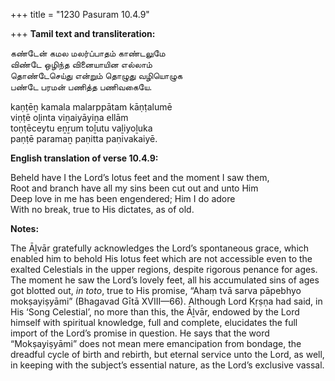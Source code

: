 +++
title = "1230 Pasuram 10.4.9"

+++
**Tamil text and transliteration:**

கண்டேன் கமல மலர்ப்பாதம் காண்டலுமே  
விண்டே ஒழிந்த வினையாயின எல்லாம்  
தொண்டேசெய்து என்றும் தொழுது வழியொழுக  
பண்டே பரமன் பணித்த பணிவகையே.

kaṇṭēṉ kamala malarppātam kāṇṭalumē  
viṇṭē oḻinta viṉaiyāyiṉa ellām  
toṇṭēceytu eṉṟum toḻutu vaḻiyoḻuka  
paṇṭē paramaṉ paṇitta paṇivakaiyē.

**English translation of verse 10.4.9:**

Beheld have I the Lord’s lotus feet and the moment I saw them,  
Root and branch have all my sins been cut out and unto Him  
Deep love in me has been engendered; Him I do adore  
With no break, true to His dictates, as of old.

**Notes:**

The Āḻvār gratefully acknowledges the Lord’s spontaneous grace, which enabled him to behold His lotus feet which are not accessible even to the exalted Celestials in the upper regions, despite rigorous penance for ages. The moment he saw the Lord’s lovely feet, all his accumulated sins of ages got blotted out, *in toto*, true to His promise, “Ahaṃ tvā sarva pāpebhyo mokṣayiṣyāmi” (Bhagavad Gītā XVIII—66). Although Lord Kṛṣṇa had said, in His ‘Song Celestial’, no more than this, the Āḻvār, endowed by the Lord himself with spiritual knowledge, full and complete, elucidates the full import of the Lord’s promise in question. He says that the word “Mokṣayiṣyāmi” does not mean mere emancipation from bondage, the dreadful cycle of birth and rebirth, but eternal service unto the Lord, as well, in keeping with the subject’s essential nature, as the Lord’s exclusive vassal.


